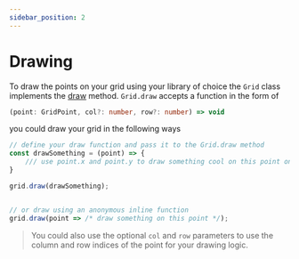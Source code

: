 ```yaml
---
sidebar_position: 2
---
```


# Drawing

To draw the points on your grid using your library of choice the `Grid` class implements the [draw](https://github.com/VadimGouskov/pretty-grid/wiki/API#drawfunc-condition--void) method. `Grid.draw` accepts a function in the form of <br/>

```ts
(point: GridPoint, col?: number, row?: number) => void
```

you could draw your grid in the following ways

```ts
// define your draw function and pass it to the Grid.draw method
const drawSomething = (point) => {
    /// use point.x and point.y to draw something cool on this point on the grid
}

grid.draw(drawSomething);


// or draw using an anonymous inline function
grid.draw(point => /* draw something on this point */);
```

> You could also use the optional `col` and `row` parameters to use the column and row indices of the point for your drawing logic.
